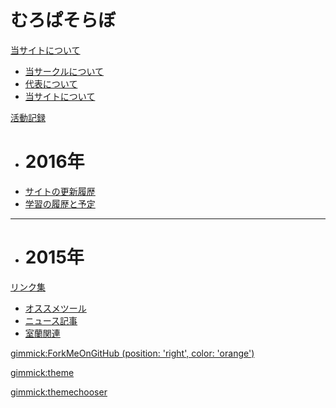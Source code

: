 # むろぱそらぼ

[当サイトについて]()

  * [当サークルについて](md/about/circle.md)
  * [代表について](md/about/me.md)
  * [当サイトについて](md/about/site.md)

[活動記録]()

  * # 2016年
  * [サイトの更新履歴](md/sitelog/2016.md)
  * [学習の履歴と予定](md/studylog/2016.md)
  - - - -
  * # 2015年


[リンク集]()

  * [オススメツール](md/links/tools.md)
  * [ニュース記事](md/links/news.md)
  * [室蘭関連](md/links/muroran.md)

<!-- color is one of [ 'red', 'darkblue', 'green', 'orange', 'white', 'gray' ] -->
[gimmick:ForkMeOnGitHub (position: 'right', color: 'orange') ](https://github.com/muropclab)

<!-- 'bootstrap','amelia','cerulean','cosmo','cyborg','flatly','journal','readable','simplex','slate','spacelab','united','yeti' -->
[gimmick:theme](readable)
<!-- [gimmick:theme (inverse: true)](readable) -->

[gimmick:themechooser](テーマを変える)
